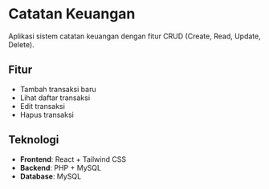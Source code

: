 # Catatan Keuangan
Aplikasi sistem catatan keuangan dengan fitur CRUD (Create, Read, Update, Delete).

## Fitur
- Tambah transaksi baru
- Lihat daftar transaksi
- Edit transaksi
- Hapus transaksi

## Teknologi
- **Frontend**: React + Tailwind CSS
- **Backend**: PHP + MySQL
- **Database**: MySQL
